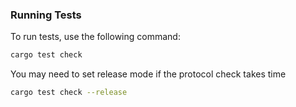 ### Running Tests

To run tests, use the following command:

```bash
cargo test check
```

You may need to set release mode if the protocol check takes time

```bash
cargo test check --release
```
